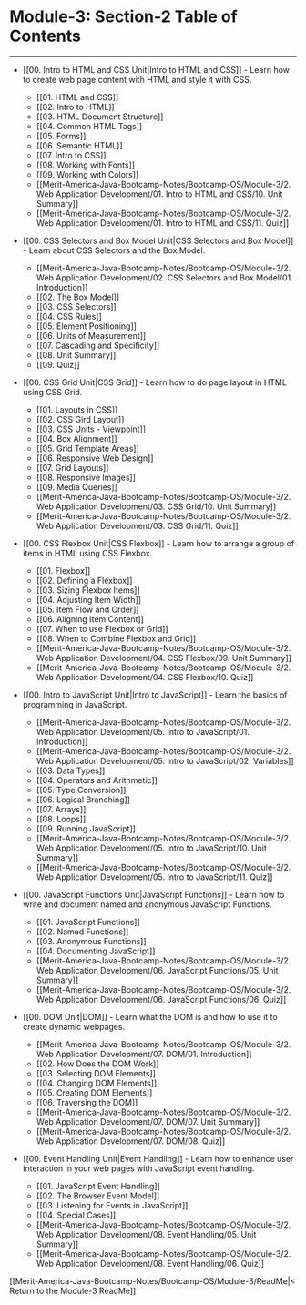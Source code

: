 # Module-3: Section-2 Table of Contents
---

- [[00. Intro to HTML and CSS Unit|Intro to HTML and CSS]] - Learn how to create web page content with HTML and style it with CSS.
	- [[01. HTML and CSS]]
	- [[02. Intro to HTML]]
	- [[03. HTML Document Structure]]
	- [[04. Common HTML Tags]]
	- [[05. Forms]]
	- [[06. Semantic HTML]]
	- [[07. Intro to CSS]]
	- [[08. Working with Fonts]]
	- [[09. Working with Colors]]
	- [[Merit-America-Java-Bootcamp-Notes/Bootcamp-OS/Module-3/2. Web Application Development/01. Intro to HTML and CSS/10. Unit Summary]]
	- [[Merit-America-Java-Bootcamp-Notes/Bootcamp-OS/Module-3/2. Web Application Development/01. Intro to HTML and CSS/11. Quiz]]


- [[00. CSS Selectors and Box Model Unit|CSS Selectors and Box Model]] - Learn about CSS Selectors and the Box Model.
	- [[Merit-America-Java-Bootcamp-Notes/Bootcamp-OS/Module-3/2. Web Application Development/02. CSS Selectors and Box Model/01. Introduction]]
	- [[02. The Box Model]]
	- [[03. CSS Selectors]]
	- [[04. CSS Rules]]
	- [[05. Element Positioning]]
	- [[06. Units of Measurement]]
	- [[07. Cascading and Specificity]]
	- [[08. Unit Summary]]
	- [[09. Quiz]]


- [[00. CSS Grid Unit|CSS Grid]] - Learn how to do page layout in HTML using CSS Grid.
	- [[01. Layouts in CSS]]
	- [[02. CSS Gird Layout]]
	- [[03. CSS Units - Viewpoint]]
	- [[04. Box Alignment]]
	- [[05. Grid Template Areas]]
	- [[06. Responsive Web Design]]
	- [[07. Grid Layouts]]
	- [[08. Responsive Images]]
	- [[09. Media Queries]]
	- [[Merit-America-Java-Bootcamp-Notes/Bootcamp-OS/Module-3/2. Web Application Development/03. CSS Grid/10. Unit Summary]]
	- [[Merit-America-Java-Bootcamp-Notes/Bootcamp-OS/Module-3/2. Web Application Development/03. CSS Grid/11. Quiz]]


- [[00. CSS Flexbox Unit|CSS Flexbox]] - Learn how to arrange a group of items in HTML using CSS Flexbox.
	- [[01. Flexbox]]
	- [[02. Defining a Flexbox]]
	- [[03. Sizing Flexbox Items]]
	- [[04. Adjusting Item Width]]
	- [[05. Item Flow and Order]]
	- [[06. Aligning Item Content]]
	- [[07. When to use Flexbox or Grid]]
	- [[08. When to Combine Flexbox and Grid]]
	- [[Merit-America-Java-Bootcamp-Notes/Bootcamp-OS/Module-3/2. Web Application Development/04. CSS Flexbox/09. Unit Summary]]
	- [[Merit-America-Java-Bootcamp-Notes/Bootcamp-OS/Module-3/2. Web Application Development/04. CSS Flexbox/10. Quiz]]


- [[00. Intro to JavaScript Unit|Intro to JavaScript]] - Learn the basics of programming in JavaScript.
	- [[Merit-America-Java-Bootcamp-Notes/Bootcamp-OS/Module-3/2. Web Application Development/05. Intro to JavaScript/01. Introduction]]
	- [[Merit-America-Java-Bootcamp-Notes/Bootcamp-OS/Module-3/2. Web Application Development/05. Intro to JavaScript/02. Variables]]
	- [[03. Data Types]]
	- [[04. Operators and Arithmetic]]
	- [[05. Type Conversion]]
	- [[06. Logical Branching]]
	- [[07. Arrays]]
	- [[08. Loops]]
	- [[09. Running JavaScript]]
	- [[Merit-America-Java-Bootcamp-Notes/Bootcamp-OS/Module-3/2. Web Application Development/05. Intro to JavaScript/10. Unit Summary]]
	- [[Merit-America-Java-Bootcamp-Notes/Bootcamp-OS/Module-3/2. Web Application Development/05. Intro to JavaScript/11. Quiz]]


- [[00. JavaScript Functions Unit|JavaScript Functions]] - Learn how to write and document named and anonymous JavaScript Functions.
	- [[01. JavaScript Functions]]
	- [[02. Named Functions]]
	- [[03. Anonymous Functions]]
	- [[04. Documenting JavaScript]]
	- [[Merit-America-Java-Bootcamp-Notes/Bootcamp-OS/Module-3/2. Web Application Development/06. JavaScript Functions/05. Unit Summary]]
	- [[Merit-America-Java-Bootcamp-Notes/Bootcamp-OS/Module-3/2. Web Application Development/06. JavaScript Functions/06. Quiz]]


- [[00. DOM Unit|DOM]] - Learn what the DOM is and how to use it to create dynamic webpages.
	- [[Merit-America-Java-Bootcamp-Notes/Bootcamp-OS/Module-3/2. Web Application Development/07. DOM/01. Introduction]]
	- [[02. How Does the DOM Work]]
	- [[03. Selecting DOM Elements]]
	- [[04. Changing DOM Elements]]
	- [[05. Creating DOM Elements]]
	- [[06. Traversing the DOM]]
	- [[Merit-America-Java-Bootcamp-Notes/Bootcamp-OS/Module-3/2. Web Application Development/07. DOM/07. Unit Summary]]
	- [[Merit-America-Java-Bootcamp-Notes/Bootcamp-OS/Module-3/2. Web Application Development/07. DOM/08. Quiz]]


- [[00. Event Handling Unit|Event Handling]] - Learn how to enhance user interaction in your web pages with JavaScript event handling.
	- [[01. JavaScript Event Handling]]
	- [[02. The Browser Event Model]]
	- [[03. Listening for Events in JavaScript]]
	- [[04. Special Cases]]
	- [[Merit-America-Java-Bootcamp-Notes/Bootcamp-OS/Module-3/2. Web Application Development/08. Event Handling/05. Unit Summary]]
	- [[Merit-America-Java-Bootcamp-Notes/Bootcamp-OS/Module-3/2. Web Application Development/08. Event Handling/06. Quiz]]


[[Merit-America-Java-Bootcamp-Notes/Bootcamp-OS/Module-3/ReadMe|< Return to the Module-3 ReadMe]] 